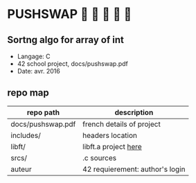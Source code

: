 # PUSHSWAP :ant: :ant: :ant: :ant: :ant:
## Sortng algo for array of int
- Langage: C
- 42 school project, docs/pushswap.pdf
- Date: avr. 2016

## repo map
| repo path | description |
| ------------- | ------------- |
| docs/pushswap.pdf	 | french details of project	 |
| includes/			 | headers location						 |
| libft/				 | libft.a project <a href="https://github.com/nesthub/c_libft" target="_blank">here</a>	 |
| srcs/				 | .c sources							 |
| auteur				 | 42 requierement: author's login	 |
